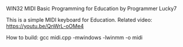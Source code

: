 WIN32 MIDI Basic Programming for Education
by Programmer Lucky7

This is a simple MIDI keyboard for Education.
Related video: https://youtu.be/QnWrL-oOMe4

How to build:
gcc midi.cpp -mwindows -lwinmm -o midi

